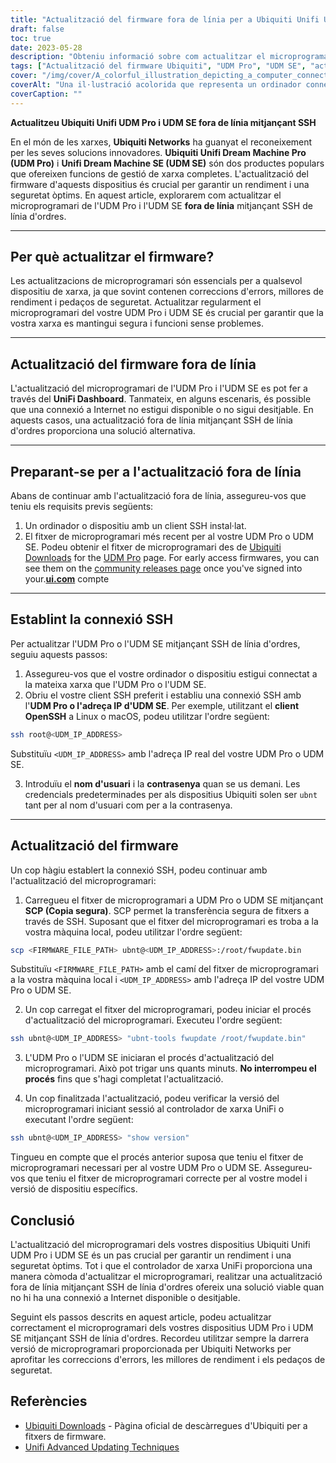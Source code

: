 ```yaml
---
title: "Actualització del firmware fora de línia per a Ubiquiti Unifi UDM Pro i UDM SE mitjançant SSH de línia d'ordres"
draft: false
toc: true
date: 2023-05-28
description: "Obteniu informació sobre com actualitzar el microprogramari d'Ubiquiti Unifi UDM Pro i UDM SE fora de línia mitjançant SSH de línia d'ordres per obtenir un rendiment i una seguretat òptims."
tags: ["Actualització del firmware Ubiquiti", "UDM Pro", "UDM SE", "actualització de firmware fora de línia", "línia d'ordres SSH", "gestió de la xarxa", "seguretat de la xarxa", "actualització del firmware", "Connexió SSH", "fitxer de firmware", "Controlador de xarxa UniFi", "reparació d'errors", "millores de rendiment", "pedaços de seguretat", "treball en xarxa", "dispositius de xarxa", "tecnologia", "gestió informàtica", "procés d'actualització del firmware", "optimització de la xarxa", "Actualització del firmware d'Ubiquiti Networks", "Actualització del firmware UDM Pro", "Actualització del firmware UDM SE", "procés d'actualització del firmware fora de línia", "Actualització del firmware SSH", "gestió de dispositius de xarxa", "actualitzacions de seguretat de la xarxa", "estratègies d'actualització del firmware", "gestió de firmware fora de línia", "optimització del rendiment de la xarxa", "gestió de pedaços de seguretat", "actualitzacions tecnològiques de xarxes"]
cover: "/img/cover/A_colorful_illustration_depicting_a_computer_connecting.png"
coverAlt: "Una il·lustració acolorida que representa un ordinador connectat a un encaminador mitjançant SSH que simbolitza el procés d'actualització del microprogramari fora de línia per als dispositius Ubiquiti Unifi UDM Pro i UDM SE."
coverCaption: ""
---
```


**Actualitzeu Ubiquiti Unifi UDM Pro i UDM SE fora de línia mitjançant SSH**

En el món de les xarxes, **Ubiquiti Networks** ha guanyat el reconeixement per les seves solucions innovadores. **Ubiquiti Unifi Dream Machine Pro (UDM Pro)** i **Unifi Dream Machine SE (UDM SE)** són dos productes populars que ofereixen funcions de gestió de xarxa completes. L'actualització del firmware d'aquests dispositius és crucial per garantir un rendiment i una seguretat òptims. En aquest article, explorarem com actualitzar el microprogramari de l'UDM Pro i l'UDM SE **fora de línia** mitjançant SSH de línia d'ordres.

______

## Per què actualitzar el firmware?

Les actualitzacions de microprogramari són essencials per a qualsevol dispositiu de xarxa, ja que sovint contenen correccions d'errors, millores de rendiment i pedaços de seguretat. Actualitzar regularment el microprogramari del vostre UDM Pro i UDM SE és crucial per garantir que la vostra xarxa es mantingui segura i funcioni sense problemes.

______

## Actualització del firmware fora de línia

L'actualització del microprogramari de l'UDM Pro i l'UDM SE es pot fer a través del **UniFi Dashboard**. Tanmateix, en alguns escenaris, és possible que una connexió a Internet no estigui disponible o no sigui desitjable. En aquests casos, una actualització fora de línia mitjançant SSH de línia d'ordres proporciona una solució alternativa.

______

## Preparant-se per a l'actualització fora de línia

Abans de continuar amb l'actualització fora de línia, assegureu-vos que teniu els requisits previs següents:

1. Un ordinador o dispositiu amb un client SSH instal·lat.
2. El fitxer de microprogramari més recent per al vostre UDM Pro o UDM SE. Podeu obtenir el fitxer de microprogramari des de [Ubiquiti Downloads](https://www.ui.com/download/unifi) for the [UDM Pro](https://www.ui.com/download/unifi/unifi-dream-machine-pro) page. For early access firmwares, you can see them on the [community releases page](https://community.ui.com/releases) once you've signed into your.[**ui.com**](https://account.ui.com/) compte

______

## Establint la connexió SSH

Per actualitzar l'UDM Pro o l'UDM SE mitjançant SSH de línia d'ordres, seguiu aquests passos:

1. Assegureu-vos que el vostre ordinador o dispositiu estigui connectat a la mateixa xarxa que l'UDM Pro o l'UDM SE.
2. Obriu el vostre client SSH preferit i establiu una connexió SSH amb l'**UDM Pro o l'adreça IP d'UDM SE**. Per exemple, utilitzant el **client OpenSSH** a Linux o macOS, podeu utilitzar l'ordre següent:

```bash
ssh root@<UDM_IP_ADDRESS>
```

Substituïu `<UDM_IP_ADDRESS>` amb l'adreça IP real del vostre UDM Pro o UDM SE.

3. Introduïu el **nom d'usuari** i la **contrasenya** quan se us demani. Les credencials predeterminades per als dispositius Ubiquiti solen ser `ubnt` tant per al nom d'usuari com per a la contrasenya.

______

## Actualització del firmware

Un cop hàgiu establert la connexió SSH, podeu continuar amb l'actualització del microprogramari:

1. Carregueu el fitxer de microprogramari a UDM Pro o UDM SE mitjançant **SCP (Copia segura)**. SCP permet la transferència segura de fitxers a través de SSH. Suposant que el fitxer del microprogramari es troba a la vostra màquina local, podeu utilitzar l'ordre següent:

```bash
scp <FIRMWARE_FILE_PATH> ubnt@<UDM_IP_ADDRESS>:/root/fwupdate.bin
```

Substituïu `<FIRMWARE_FILE_PATH>` amb el camí del fitxer de microprogramari a la vostra màquina local i `<UDM_IP_ADDRESS>` amb l'adreça IP del vostre UDM Pro o UDM SE.

2. Un cop carregat el fitxer del microprogramari, podeu iniciar el procés d'actualització del microprogramari. Executeu l'ordre següent:

```bash
ssh ubnt@<UDM_IP_ADDRESS> "ubnt-tools fwupdate /root/fwupdate.bin"
```

3. L'UDM Pro o l'UDM SE iniciaran el procés d'actualització del microprogramari. Això pot trigar uns quants minuts. **No interrompeu el procés** fins que s'hagi completat l'actualització.

4. Un cop finalitzada l'actualització, podeu verificar la versió del microprogramari iniciant sessió al controlador de xarxa UniFi o executant l'ordre següent:

```bash
ssh ubnt@<UDM_IP_ADDRESS> "show version"
```
Tingueu en compte que el procés anterior suposa que teniu el fitxer de microprogramari necessari per al vostre UDM Pro o UDM SE. Assegureu-vos que teniu el fitxer de microprogramari correcte per al vostre model i versió de dispositiu específics.

## Conclusió

L'actualització del microprogramari dels vostres dispositius Ubiquiti Unifi UDM Pro i UDM SE és un pas crucial per garantir un rendiment i una seguretat òptims. Tot i que el controlador de xarxa UniFi proporciona una manera còmoda d'actualitzar el microprogramari, realitzar una actualització fora de línia mitjançant SSH de línia d'ordres ofereix una solució viable quan no hi ha una connexió a Internet disponible o desitjable.

Seguint els passos descrits en aquest article, podeu actualitzar correctament el microprogramari dels vostres dispositius UDM Pro i UDM SE mitjançant SSH de línia d'ordres. Recordeu utilitzar sempre la darrera versió de microprogramari proporcionada per Ubiquiti Networks per aprofitar les correccions d'errors, les millores de rendiment i els pedaços de seguretat.

## Referències

- [Ubiquiti Downloads](https://www.ui.com/download/unifi/) - Pàgina oficial de descàrregues d'Ubiquiti per a fitxers de firmware.
- [Unifi Advanced Updating Techniques](https://help.ui.com/hc/en-us/articles/204910064-UniFi-Upgrade-the-Firmware-of-a-UniFi-Device)
